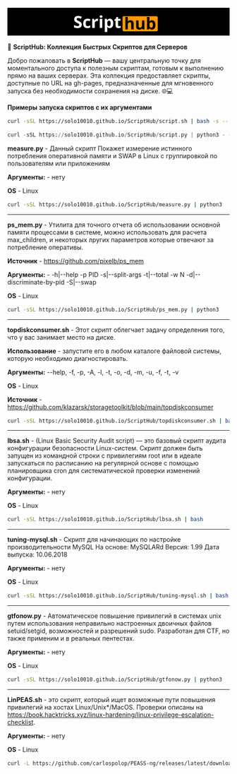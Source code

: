 <p align="center">
  <img src="https://raw.githubusercontent.com/solo10010/ScriptHub/main/ScriptHub.png" alt="ScriptHub Logo" width="800">
</p>

🚀 **ScriptHub: Коллекция Быстрых Скриптов для Серверов**

Добро пожаловать в **ScriptHub** — вашу центральную точку для моментального доступа к полезным скриптам, готовым к выполнению прямо на ваших серверах. Эта коллекция предоставляет скрипты, доступные по URL на gh-pages, предназначенные для мгновенного запуска без необходимости сохранения на диске. 🌐💻

**Примеры запуска скриптов с их аргументами**
```bash
curl -sSL https://solo10010.github.io/ScriptHub/script.sh | bash -s -- --help
```
```python
curl -sSL https://solo10010.github.io/ScriptHub/script.py | python3 - --help
```

**measure.py** - Данный скрипт Покажет измерение истинного потребления оперативной памяти и SWAP в Linux с группировкой по пользователям или приложениям

**Аргументы:** - нету

**OS** - Linux

```bash
curl -sSL https://solo10010.github.io/ScriptHub/measure.py | python3
```

---

**ps_mem.py** - Утилита для точного отчета об использовании основной памяти процессами в системе, можно использовать для расчета max_children, и некоторых лругих параметров которые отвечают за потребление оперативы.

**Источник** - https://github.com/pixelb/ps_mem

**Аргументы:** - -h|--help -p PID -s|--split-args -t|--total -w N -d|--discriminate-by-pid -S|--swap

**OS** - Linux

```bash
curl -sSL https://solo10010.github.io/ScriptHub/ps_mem.py | python3
```

---

**topdiskconsumer.sh** - Этот скрипт облегчает задачу определения того, что у вас занимает место на диске.

**Использование** - запустите его в любом каталоге файловой системы, которую необходимо диагностировать.

**Аргументы:** --help, -f, -p, -A, -l, -t, -o, -d, -m, -u, -f, -t, -v

**OS** - Linux

**Источник** - https://github.com/klazarsk/storagetoolkit/blob/main/topdiskconsumer

```bash
curl -sSL https://solo10010.github.io/ScriptHub/topdiskconsumer.sh | bash
```

---

**lbsa.sh** - (Linux Basic Security Audit script) — это базовый скрипт аудита конфигурации безопасности Linux-систем. Скрипт должен быть запущен из командной строки с привилегиям root или в идеале запускаться по расписанию на регулярной основе с помощью планировщика cron для систематической проверки изменений конфигурации. 

**Аргументы:** - нету

**OS** - Linux

```bash
curl -sSL https://solo10010.github.io/ScriptHub/lbsa.sh | bash
```

---

**tuning-mysql.sh** - Скрипт для начинающих по настройке производительности MySQL На основе: MySQLARd Версия: 1.99 Дата выпуска: 10.06.2018 

**Аргументы:** - нету

**OS** - Linux

```bash
curl -sSL https://solo10010.github.io/ScriptHub/tuning-mysql.sh | bash
```
---

**gtfonow.py** - Автоматическое повышение привилегий в системах unix путем использования неправильно настроенных двоичных файлов setuid/setgid, возможностей и разрешений sudo. Разработан для CTF, но также применим и в реальных пентестах.

**Аргументы:** - нету

**OS** - Linux

```bash
curl -sSL https://solo10010.github.io/ScriptHub/gtfonow.py | python3
```
---

**LinPEAS.sh** - это скрипт, который ищет возможные пути повышения привилегий на хостах Linux/Unix*/MacOS. Проверки описаны на https://book.hacktricks.xyz/linux-hardening/linux-privilege-escalation-checklist.

**Аргументы:** - нету

**OS** - Linux

```bash
curl -L https://github.com/carlospolop/PEASS-ng/releases/latest/download/linpeas.sh | sh
```

